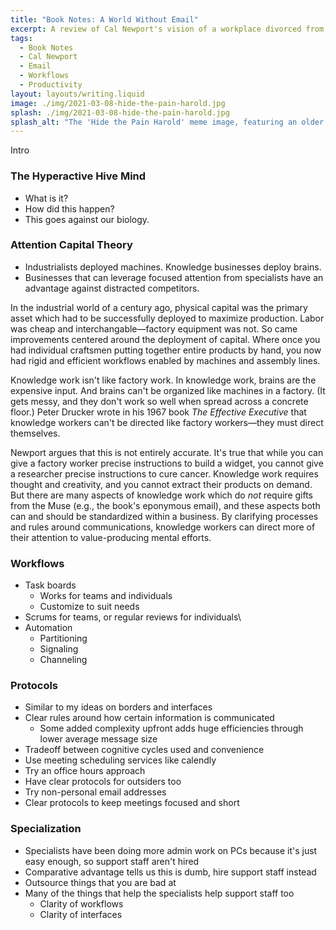 ```yaml
---
title: "Book Notes: A World Without Email"
excerpt: A review of Cal Newport's vision of a workplace divorced from the frantic back-and-forth of email and instant messaging.
tags:
  - Book Notes
  - Cal Newport
  - Email
  - Workflows
  - Productivity
layout: layouts/writing.liquid
image: ./img/2021-03-08-hide-the-pain-harold.jpg
splash: ./img/2021-03-08-hide-the-pain-harold.jpg
splash_alt: "The 'Hide the Pain Harold' meme image, featuring an older man at a laptop with an unconvincing smile."
---
```


Intro

### The Hyperactive Hive Mind

- What is it?
- How did this happen?
- This goes against our biology.

### Attention Capital Theory

- Industrialists deployed machines. Knowledge businesses deploy brains.
- Businesses that can leverage focused attention from specialists have an advantage against distracted competitors.

In the industrial world of a century ago, physical capital was the primary asset which had to be successfully deployed to maximize production. Labor was cheap and interchangable—factory equipment was not. So came improvements centered around the deployment of capital. Where once you had individual craftsmen putting together entire products by hand, you now had rigid and efficient workflows enabled by machines and assembly lines.

Knowledge work isn't like factory work. In knowledge work, brains are the expensive input. And brains can't be organized like machines in a factory. (It gets messy, and they don't work so well when spread across a concrete floor.) Peter Drucker wrote in his 1967 book *The Effective Executive* that knowledge workers can't be directed like factory workers—they must direct themselves.

Newport argues that this is not entirely accurate. It's true that while you can give a factory worker precise instructions to build a widget, you cannot give a researcher precise instructions to cure cancer. Knowledge work requires thought and creativity, and you cannot extract their products on demand. But there are many aspects of knowledge work which do _not_ require gifts from the Muse (e.g., the book's eponymous email), and these aspects both can and should be standardized within a business. By clarifying processes and rules around communications, knowledge workers can direct more of their attention to value-producing mental efforts.

### Workflows

- Task boards
    - Works for teams and individuals
    - Customize to suit needs
- Scrums for teams, or regular reviews for individuals\
- Automation
    - Partitioning
    - Signaling
    - Channeling

### Protocols

- Similar to my ideas on borders and interfaces
- Clear rules around how certain information is communicated
    - Some added complexity upfront adds huge efficiencies through lower average message size
- Tradeoff between cognitive cycles used and convenience
- Use meeting scheduling services like calendly
- Try an office hours approach
- Have clear protocols for outsiders too
- Try non-personal email addresses
- Clear protocols to keep meetings focused and short

### Specialization

- Specialists have been doing more admin work on PCs because it's just easy enough, so support staff aren't hired
- Comparative advantage tells us this is dumb, hire support staff instead
- Outsource things that you are bad at
- Many of the things that help the specialists help support staff too
    - Clarity of workflows
    - Clarity of interfaces